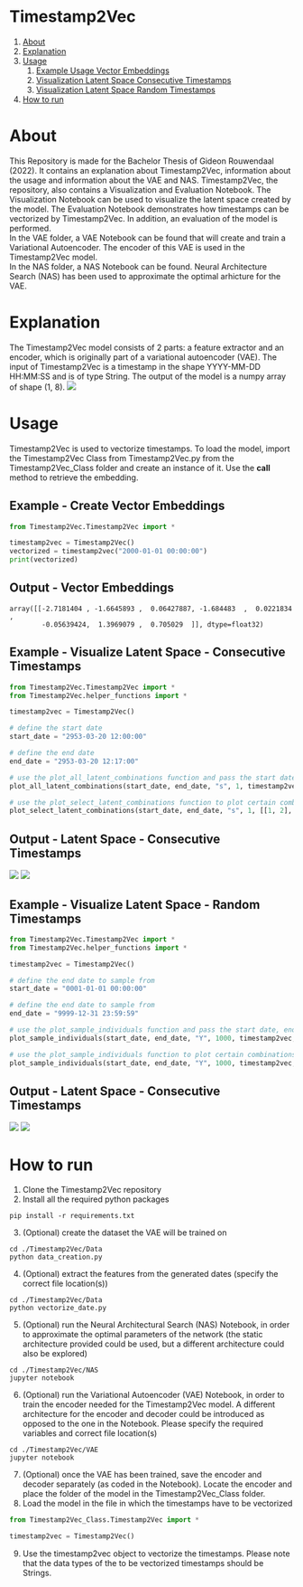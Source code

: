 # Timestamp2Vec


1. [About](#about)
2. [Explanation](#explanation)
3. [Usage](#usage)
    1. [Example Usage Vector Embeddings](#example---create-vector-embeddings)
    2. [Visualization Latent Space Consecutive Timestamps](#example---visualize-latent-space---consecutive-timestamps)
    3. [Visualization Latent Space Random Timestamps](#example---visualize-latent-space---random-timestamps)
4. [How to run](#how-to-run)

# About
This Repository is made for the Bachelor Thesis of Gideon Rouwendaal (2022). It contains an explanation about  Timestamp2Vec, information about the usage and information about the VAE and NAS. Timestamp2Vec, the repository, also contains a Visualization and Evaluation Notebook. The Visualization Notebook can be used to visualize the latent space created by the model. The Evaluation Notebook demonstrates how timestamps can be vectorized by Timestamp2Vec. In addition, an evaluation of the model is performed. <br>
In the VAE folder, a VAE Notebook can be found that will create and train a Variational Autoencoder. The encoder of this VAE is used in the Timestamp2Vec model. <br>
In the NAS folder, a NAS Notebook can be found. Neural Architecture Search (NAS) has been used to approximate the  optimal arhicture for the VAE.

# Explanation
The Timestamp2Vec model consists of 2 parts: a feature extractor and an encoder, which is originally part of a variational autoencoder (VAE). The input of Timestamp2Vec is a timestamp in the shape YYYY-MM-DD HH:MM:SS and is of type String. The output of the model is a numpy array of shape (1, 8).
![](./Timestamp2Vec.png)
# Usage
Timestamp2Vec is used to vectorize timestamps. To load the model, import the Timestamp2Vec Class from Timestamp2Vec.py from the Timestamp2Vec_Class folder and create an instance of it. Use the __call__ method to retrieve the embedding.
## Example - Create Vector Embeddings
```python
from Timestamp2Vec.Timestamp2Vec import *

timestamp2vec = Timestamp2Vec()
vectorized = timestamp2vec("2000-01-01 00:00:00")
print(vectorized)
```

## Output - Vector Embeddings
```
array([[-2.7181404 , -1.6645893 ,  0.06427887, -1.684483  ,  0.0221834 ,
        -0.05639424,  1.3969079 ,  0.705029  ]], dtype=float32)
```

## Example - Visualize Latent Space - Consecutive Timestamps
```python
from Timestamp2Vec.Timestamp2Vec import *
from Timestamp2Vec.helper_functions import *

timestamp2vec = Timestamp2Vec()

# define the start date
start_date = "2953-03-20 12:00:00"

# define the end date
end_date = "2953-03-20 12:17:00"

# use the plot_all_latent_combinations function and pass the start date, end date, the interest, the interval, and the model
plot_all_latent_combinations(start_date, end_date, "s", 1, timestamp2vec)

# use the plot_select_latent_combinations function to plot certain combinations and pass the start date, end date, the interest, the interval, the latent combinations, and the model
plot_select_latent_combinations(start_date, end_date, "s", 1, [[1, 2], [1, 3], [1, 4], [1, 5], [1, 6], [1, 7], [1, 8]], timestamp2vec)
```

## Output - Latent Space - Consecutive Timestamps
![](./second_consec_all.png)
![](./second_consec_specific.png)

## Example - Visualize Latent Space - Random Timestamps
```python
from Timestamp2Vec.Timestamp2Vec import *
from Timestamp2Vec.helper_functions import *

timestamp2vec = Timestamp2Vec()

# define the end date to sample from
start_date = "0001-01-01 00:00:00"

# define the end date to sample from
end_date = "9999-12-31 23:59:59"

# use the plot_sample_individuals function and pass the start date, end date, the interest, the number of samples, the model, and whether the interest should be the same as the start_date
plot_sample_individuals(start_date, end_date, "Y", 1000, timestamp2vec, single_interst=False)

# use the plot_sample_individuals function to plot certain combinations and and pass the start date, end date, the interest, the number of samples, the model, and whether the interest should be the same as the start_date
plot_sample_individuals(start_date, end_date, "Y", 1000, timestamp2vec,  [[1, 2], [1, 3], [1, 4], [1, 5], [1, 6], [1, 7], [1, 8]], single_interst=False)
```

## Output - Latent Space - Consecutive Timestamps
![](./second_random_all.png)
![](./second_random_specific.png)

# How to run
1. Clone the Timestamp2Vec repository 
2. Install all the required python packages
```
pip install -r requirements.txt
```
3. (Optional) create the dataset the VAE will be trained on
```
cd ./Timestamp2Vec/Data
python data_creation.py
```
4. (Optional) extract the features from the generated dates (specify the correct file location(s))
```
cd ./Timestamp2Vec/Data
python vectorize_date.py
```
5. (Optional) run the Neural Architectural Search (NAS) Notebook, in order to approximate the optimal parameters of the network (the static architecture provided could be used, but a different architecture could also be explored)
```
cd ./Timestamp2Vec/NAS
jupyter notebook
```
6. (Optional) run the Variational Autoencoder (VAE) Notebook, in order to train the encoder needed for the Timestamp2Vec model. A different architecture for the encoder and decoder could be introduced as opposed to the one in the Notebook. Please specify the required variables and correct file location(s)
```
cd ./Timestamp2Vec/VAE
jupyter notebook
```
7. (Optional) once the VAE has been trained, save the encoder and decoder separately (as coded in the Notebook). Locate the encoder and place the folder of the model in the Timestamp2Vec_Class folder. 
8. Load the model in the file in which the timestamps have to be vectorized
```python
from Timestamp2Vec_Class.Timestamp2Vec import *

timestamp2vec = Timestamp2Vec()
```
9. Use the timestamp2vec object to vectorize the timestamps. Please note that the data types of the to be vectorized timestamps should be Strings.